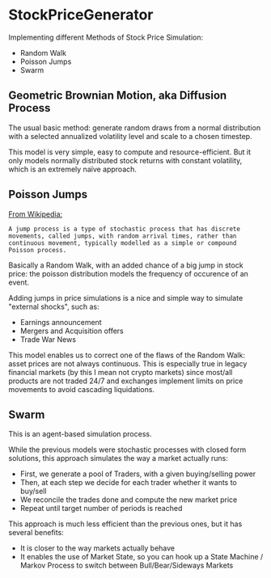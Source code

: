# StockPriceGenerator  

Implementing different Methods of Stock Price Simulation:
- Random Walk
- Poisson Jumps
- Swarm 



## Geometric Brownian Motion, aka Diffusion Process  

The usual basic method: generate random draws from a normal distribution with a selected annualized volatility level and scale to a chosen timestep.    

This model is very simple, easy to compute and resource-efficient. But it only models normally distributed stock returns with constant volatility, which is an extremely naïve approach.  

## Poisson Jumps  

[From Wikipedia:](https://en.wikipedia.org/wiki/Jump_process)
```
A jump process is a type of stochastic process that has discrete movements, called jumps, with random arrival times, rather than continuous movement, typically modelled as a simple or compound Poisson process.
```

Basically a Random Walk, with an added chance of a big jump in stock price: the poisson distribution models the frequency of occurence of an event.  

Adding jumps in price simulations is a nice and simple way to simulate "external shocks", such as: 
- Earnings announcement
- Mergers and Acquisition offers  
- Trade War News

This model enables us to correct one of the flaws of the Random Walk: asset prices are not always continuous. This is especially true in legacy financial markets (by this I mean not crypto markets) since most/all products are not traded 24/7 and exchanges implement limits on price movements to avoid cascading liquidations.  

## Swarm  

This is an agent-based simulation process. 

While the previous models were stochastic processes with closed form solutions, this approach simulates the way a market actually runs: 
- First, we generate a pool of Traders, with a given buying/selling power 
- Then, at each step we decide for each trader whether it wants to buy/sell 
- We reconcile the trades done and compute the new market price
- Repeat until target number of periods is reached  

This approach is much less efficient than the previous ones, but it has several benefits:
- It is closer to the way markets actually behave  
- It enables the use of Market State, so you can hook up a State Machine / Markov Process to switch between Bull/Bear/Sideways Markets  

